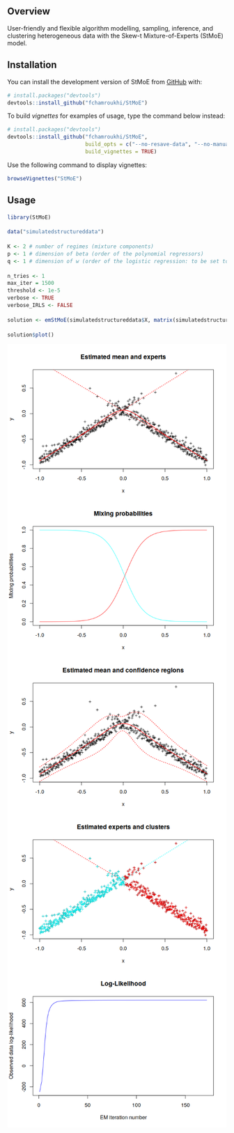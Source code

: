 
<!-- README.md is generated from README.Rmd. Please edit that file -->
Overview
--------

<!-- badges: start -->
<!-- badges: end -->
User-friendly and flexible algorithm modelling, sampling, inference, and clustering heterogeneous data with the Skew-t Mixture-of-Experts (StMoE) model.

Installation
------------

You can install the development version of StMoE from [GitHub](https://github.com/) with:

``` r
# install.packages("devtools")
devtools::install_github("fchamroukhi/StMoE")
```

To build *vignettes* for examples of usage, type the command below instead:

``` r
# install.packages("devtools")
devtools::install_github("fchamroukhi/StMoE", 
                         build_opts = c("--no-resave-data", "--no-manual"), 
                         build_vignettes = TRUE)
```

Use the following command to display vignettes:

``` r
browseVignettes("StMoE")
```

Usage
-----

``` r
library(StMoE)

data("simulatedstructureddata")

K <- 2 # number of regimes (mixture components)
p <- 1 # dimension of beta (order of the polynomial regressors)
q <- 1 # dimension of w (order of the logistic regression: to be set to 1 for segmentation)

n_tries <- 1
max_iter = 1500
threshold <- 1e-5
verbose <- TRUE
verbose_IRLS <- FALSE

solution <- emStMoE(simulatedstructureddata$X, matrix(simulatedstructureddata$Y), K, p, q, n_tries, max_iter, threshold, verbose, verbose_IRLS)

solution$plot()
```

<img src="man/figures/README-unnamed-chunk-5-1.png" style="display: block; margin: auto;" /><img src="man/figures/README-unnamed-chunk-5-2.png" style="display: block; margin: auto;" /><img src="man/figures/README-unnamed-chunk-5-3.png" style="display: block; margin: auto;" /><img src="man/figures/README-unnamed-chunk-5-4.png" style="display: block; margin: auto;" /><img src="man/figures/README-unnamed-chunk-5-5.png" style="display: block; margin: auto;" />
